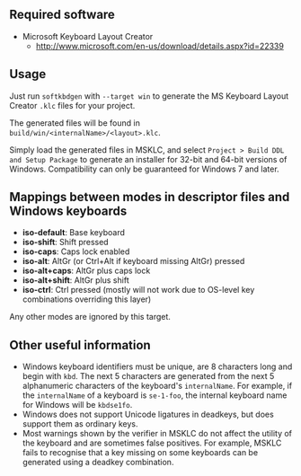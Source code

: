 ## Required software

* Microsoft Keyboard Layout Creator
  * <http://www.microsoft.com/en-us/download/details.aspx?id=22339>

## Usage

Just run `softkbdgen` with `--target win` to generate the MS Keyboard Layout
Creator `.klc` files for your project.

The generated files will be found in `build/win/<internalName>/<layout>.klc`.

Simply load the generated files in MSKLC, and select
`Project > Build DDL and Setup Package` to generate an installer for 32-bit
and 64-bit versions of Windows. Compatibility can only be guaranteed for
Windows 7 and later.

## Mappings between modes in descriptor files and Windows keyboards

- **iso-default**: Base keyboard
- **iso-shift**: Shift pressed
- **iso-caps**: Caps lock enabled
- **iso-alt**: AltGr (or Ctrl+Alt if keyboard missing AltGr) pressed
- **iso-alt+caps**: AltGr plus caps lock
- **iso-alt+shift**: AltGr plus shift
- **iso-ctrl**: Ctrl pressed (mostly will not work due to OS-level key combinations overriding this layer)

Any other modes are ignored by this target.

## Other useful information

* Windows keyboard identifiers must be unique, are 8 characters long and
  begin with `kbd`. The next 5 characters are generated from the next 5
  alphanumeric characters of the keyboard's `internalName`. For example, if
  the `internalName` of a keyboard is `se-1-foo`, the internal keyboard name
  for Windows will be `kbdse1fo`.
* Windows does not support Unicode ligatures in deadkeys, but does support
  them as ordinary keys.
* Most warnings shown by the verifier in MSKLC do not affect the utility of
  the keyboard and are sometimes false positives. For example, MSKLC fails to
  recognise that a key missing on some keyboards can be generated using a
  deadkey combination.
